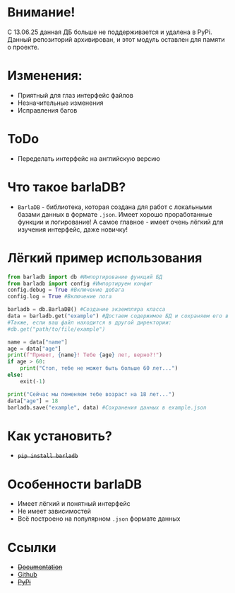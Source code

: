 # Внимание!
С 13.06.25 данная ДБ больше не поддерживается и удалена в PyPi.
Данный репозиторий архивирован, и этот модуль оставлен для памяти о проекте.

# Изменения:
- Приятный для глаз интерфейс файлов
- Незначительные изменения
- Исправления багов

# ToDo
- Переделать интерфейс на английскую версию

# Что такое barlaDB?
- `BarlaDB` - библиотека, которая создана для работ с локальными базами данных в формате `.json`. Имеет хорошо проработанные функции и логирование! А самое главное - имеет очень лёгкий для изучения интерфейс, даже новичку!

# Лёгкий пример использования
```python
from barladb import db #Импортирование функций БД
from barladb import config #Импортируем конфиг
config.debug = True #Включение дебага
config.log = True #Включение лога

barladb = db.BarlaDB() #Создание экземпляра класса
data = barladb.get("example") #Достаем содержимое БД и сохраняем его в переменную data. Заметьте, что мы не пишем расширение (.json)
#Также, если ваш файл находится в другой директории:
#db.get("path/to/file/example")

name = data["name"]
age = data["age"]
print(f"Привет, {name}! Тебе {age} лет, верно?!")
if age > 60:
    print("Стоп, тебе не может быть больше 60 лет...")
else:
    exit(-1)

print("Сейчас мы поменяем тебе возраст на 18 лет...")
data["age"] = 18
barladb.save("example", data) #Сохранения данных в example.json
```
# Как установить?
- ~~`pip install barladb`~~

# Особенности barlaDB
- Имеет лёгкий и понятный интерфейс
- Не имеет зависимостей
- Всё построено на популярном `.json` формате данных

# Ссылки
- ~~[Documentation](https://sites.google.com/view/barladb/)~~
- [Github](https://github.com/barlin41k/barladb/)
- ~~[PyPi](https://pypi.org/project/barladb/)~~
